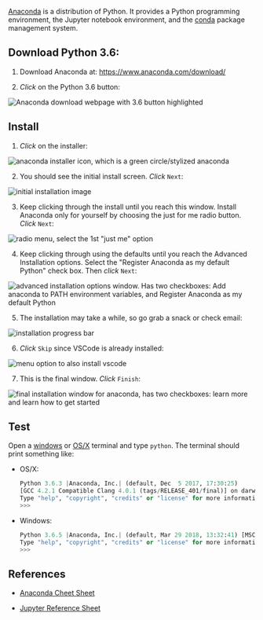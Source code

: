  [Anaconda](https://www.anaconda.com/download/) is a distribution of Python. It provides a Python programming environment, the Jupyter notebook environment, and the [conda](conda.md) package management system. 

## Download Python 3.6: 

1. Download Anaconda at:  https://www.anaconda.com/download/ 
 
 2. *Click* on the Python 3.6 button:

![Anaconda download webpage with 3.6 button highlighted](../images/windows/anaconda/anaconda01.png)

## Install

1. *Click* on the installer:

![anaconda installer icon, which is a green circle/stylized anaconda](../images/windows/anaconda/anaconda00.png)

2. You should see the initial install screen. *Click* `Next`:
 
 ![initial installation image](../images/windows/anaconda/anaconda03.png)

3. Keep clicking through the install until you reach this window. Install Anaconda only for yourself by choosing the just for me radio button. *Click* `Next`:

![radio menu, select the 1st "just me" option](../images/windows/anaconda/anaconda05.png)

4. Keep clicking through using the defaults until you reach the Advanced Installation options. Select the "Register Anaconda as my default Python" check box. Then *click* `Next`: 

![advanced installation options window. Has two checkboxes: Add anaconda to PATH environment variables, and `Register Anaconda as my default Python`](../images/windows/anaconda/anaconda07.png)

5. The installation may take a while, so go grab a snack or check email: 

![installation progress bar](../images/windows/anaconda/anaconda08.png)

6. *Click* `Skip` since VSCode is already installed: 

![menu option to also install vscode](../images/windows/anaconda/anaconda10.png)

7. This is the final window. *Click* `Finish`:

![final installation window for anaconda, has two checkboxes: learn more and learn how to get started](../images/windows/anaconda/anaconda11.png)

## Test

Open a [windows](windows_terminal.md) or [OS/X](osx_terminal.md) terminal and type `python`. The terminal should print something like:
* OS/X:
    ```python
    Python 3.6.3 |Anaconda, Inc.| (default, Dec  5 2017, 17:30:25) 
    [GCC 4.2.1 Compatible Clang 4.0.1 (tags/RELEASE_401/final)] on darwin
    Type "help", "copyright", "credits" or "license" for more information.
    >>> 
    ```
* Windows: 

    ```python
    Python 3.6.5 |Anaconda, Inc.| (default, Mar 29 2018, 13:32:41) [MSC v.1900 64 bit (AMD64)] on win32
    Type "help", "copyright", "credits" or "license" for more information.
    >>> 
    ```


## References ##

* [Anaconda Cheet Sheet](http://conda.pydata.org/docs/using/cheatsheet.html)

* [Jupyter Reference Sheet](https://damontallen.github.io/IPython-quick-ref-sheets/)

